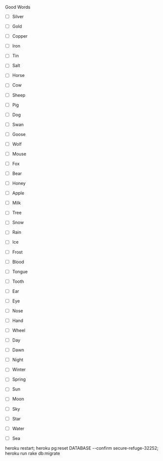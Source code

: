Good Words

- [ ] Silver
- [ ] Gold
- [ ] Copper
- [ ] Iron
- [ ] Tin

- [ ] Salt

- [ ] Horse
- [ ] Cow
- [ ] Sheep
- [ ] Pig
- [ ] Dog 

- [ ] Swan
- [ ] Goose
- [ ] Wolf
- [ ] Mouse
- [ ] Fox
- [ ] Bear

- [ ] Honey
- [ ] Apple
- [ ] Milk

- [ ] Tree

- [ ] Snow
- [ ] Rain
- [ ] Ice
- [ ] Frost

- [ ] Blood
- [ ] Tongue
- [ ] Tooth
- [ ] Ear
- [ ] Eye
- [ ] Nose
- [ ] Hand

- [ ] Wheel

- [ ] Day
- [ ] Dawn
- [ ] Night

- [ ] Winter
- [ ] Spring

- [ ] Sun
- [ ] Moon
- [ ] Sky
- [ ] Star

- [ ] Water
- [ ] Sea






heroku restart; heroku pg:reset DATABASE --confirm secure-refuge-32252; heroku run rake db:migrate